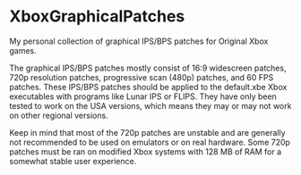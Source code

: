 # XboxGraphicalPatches
My personal collection of graphical IPS/BPS patches for Original Xbox games.

The graphical IPS/BPS patches mostly consist of 16:9 widescreen patches, 720p resolution patches, progressive scan (480p) patches, and 60 FPS patches. These IPS/BPS patches should be applied to the default.xbe Xbox executables with programs like Lunar IPS or FLIPS. They have only been tested to work on the USA versions, which means they may or may not work on other regional versions.

Keep in mind that most of the 720p patches are unstable and are generally not recommended to be used on emulators or on real hardware. Some 720p patches must be ran on modified Xbox systems with 128 MB of RAM for a somewhat stable user experience.
